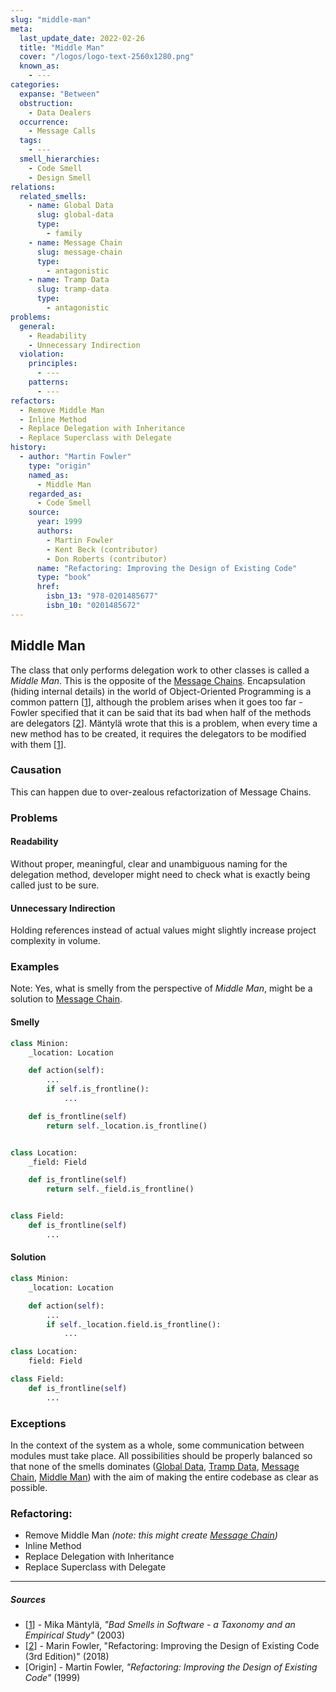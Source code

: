 ```yaml
---
slug: "middle-man"
meta:
  last_update_date: 2022-02-26
  title: "Middle Man"
  cover: "/logos/logo-text-2560x1280.png"
  known_as:
    - ---
categories:
  expanse: "Between"
  obstruction:
    - Data Dealers
  occurrence:
    - Message Calls
  tags:
    - ---
  smell_hierarchies:
    - Code Smell
    - Design Smell
relations:
  related_smells:
    - name: Global Data
      slug: global-data
      type:
        - family
    - name: Message Chain
      slug: message-chain
      type:
        - antagonistic
    - name: Tramp Data
      slug: tramp-data
      type:
        - antagonistic
problems:
  general:
    - Readability
    - Unnecessary Indirection
  violation:
    principles:
      - ---
    patterns:
      - ---
refactors:
  - Remove Middle Man
  - Inline Method
  - Replace Delegation with Inheritance
  - Replace Superclass with Delegate
history:
  - author: "Martin Fowler"
    type: "origin"
    named_as:
      - Middle Man
    regarded_as:
      - Code Smell
    source:
      year: 1999
      authors:
        - Martin Fowler
        - Kent Beck (contributor)
        - Don Roberts (contributor)
      name: "Refactoring: Improving the Design of Existing Code"
      type: "book"
      href:
        isbn_13: "978-0201485677"
        isbn_10: "0201485672"
---
```


## Middle Man

The class that only performs delegation work to other classes is called a _Middle Man_. This is the opposite of the [Message Chains](./message-chain.md). Encapsulation (hiding internal details) in the world of Object-Oriented Programming is a common pattern [[1](#sources)], although the problem arises when it goes too far - Fowler specified that it can be said that its bad when half of the methods are delegators [[2](#sources)]. Mäntylä wrote that this is a problem, when every time a new method has to be created, it requires the delegators to be modified with them [[1](#sources)].

### Causation

This can happen due to over-zealous refactorization of Message Chains.

### Problems

#### **Readability**

Without proper, meaningful, clear and unambiguous naming for the delegation method, developer might need to check what is exactly being called just to be sure.

#### **Unnecessary Indirection**

Holding references instead of actual values might slightly increase project complexity in volume.

### Examples

<div class="example-block">

Note: Yes, what is smelly from the perspective of _Middle Man_, might be a solution to [Message Chain](./message-chain.md).

#### Smelly

```py
class Minion:
    _location: Location

    def action(self):
        ...
        if self.is_frontline():
            ...

    def is_frontline(self)
        return self._location.is_frontline()


class Location:
    _field: Field

    def is_frontline(self)
        return self._field.is_frontline()


class Field:
    def is_frontline(self)
        ...
```

#### Solution

```py
class Minion:
    _location: Location

    def action(self):
        ...
        if self._location.field.is_frontline():
            ...

class Location:
    field: Field

class Field:
    def is_frontline(self)
        ...
```

</div>

### Exceptions

In the context of the system as a whole, some communication between modules must take place. All possibilities should be properly balanced so that none of the smells dominates ([Global Data](./global-data.md), [Tramp Data](./tramp-data.md), [Message Chain](./message-chain.md), [Middle Man](./middle-man.md)) with the aim of making the entire codebase as clear as possible.

### Refactoring:

- Remove Middle Man _(note: this might create [Message Chain](./message-chain.md))_
- Inline Method
- Replace Delegation with Inheritance
- Replace Superclass with Delegate

---

##### Sources

- [[1](#sources)] - Mika Mäntylä, _"Bad Smells in Software - a Taxonomy and an Empirical Study"_ (2003)
- [[2](#sources)] - Marin Fowler, "Refactoring: Improving the Design of Existing Code (3rd Edition)" (2018)
- [Origin] - Martin Fowler, _"Refactoring: Improving the Design of Existing Code"_ (1999)
